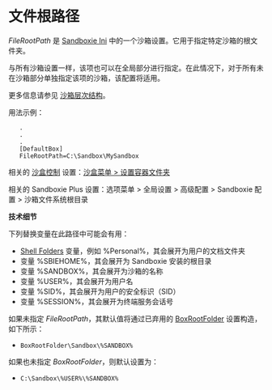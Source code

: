 # 文件根路径

_FileRootPath_ 是 [Sandboxie Ini](SandboxieIni.md) 中的一个沙箱设置。它用于指定特定沙箱的根文件夹。

与所有沙箱设置一样，该项也可以在全局部分进行指定。在此情况下，对于所有未在沙箱部分单独指定该项的沙箱，该配置将适用。

更多信息请参见 [沙箱层次结构](SandboxHierarchy.md)。

用法示例：

```
   .
   .
   .
   [DefaultBox]
   FileRootPath=C:\Sandbox\MySandbox
```

相关的 [沙盒控制](SandboxieControl.md) 设置：[沙盒菜单 > 设置容器文件夹](SandboxMenu.md#set-container-folder)

相关的 Sandboxie Plus 设置：选项菜单 > 全局设置 > 高级配置 > Sandboxie 配置 > 沙箱文件系统根目录

**技术细节**

下列替换变量在此路径中可能会有用：

*   [Shell Folders](ShellFolders.md) 变量，例如 %Personal%，其会展开为用户的文档文件夹
*   变量 %SBIEHOME%，其会展开为 Sandboxie 安装的根目录
*   变量 %SANDBOX%，其会展开为沙箱的名称
*   变量 %USER%，其会展开为用户名
*   变量 %SID%，其会展开为用户的安全标识（SID）
*   变量 %SESSION%，其会展开为终端服务会话号

如果未指定 _FileRootPath_，其默认值将通过已弃用的 [BoxRootFolder](BoxRootFolder.md) 设置构造，如下所示：

*   `BoxRootFolder\Sandbox\%SANDBOX%`

如果也未指定 _BoxRootFolder_，则默认设置为：

*   `C:\Sandbox\%USER%\%SANDBOX%`